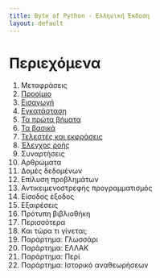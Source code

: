 ```yaml
---
title: Byte of Python - Ελληνική Έκδοση
layout: default
---
```


Περιεχόμενα
===========

1. Μεταφράσεις
2. [Προοίμιο](preface.html)
3. [Εισαγωγή](introduction.html)
4. [Εγκατάσταση](installation.html)
5. [Τα πρώτα βήματα](first_steps.html)
6. [Τα βασικά](basics.html)
7. [Τελεστές και εκφράσεις](operators_and_expressions.html)
8. [Έλεγχος ροής](control_flow.html)
9. Συναρτήσεις
10. Αρθρώματα
11. Δομές δεδομένων
12. Επίλυση προβλημάτων
13. Αντικειμενοστρεφής προγραμματισμός
14. Είσοδος έξοδος
15. Εξαιρέσεις
16. Πρότυπη βιβλιοθήκη
17. Περισσότερα
18. Και τώρα τι γίνεται;
19. Παράρτημα: Γλωσσάρι
20. Παράρτημα: ΕΛΛΑΚ
21. Παράρτημα: Περί
22. Παράρτημα: Ιστορικό αναθεωρήσεων

